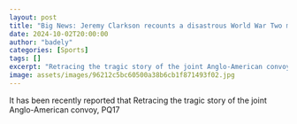 ```yaml
---
layout: post
title: "Big News: Jeremy Clarkson recounts a disastrous World War Two mission"
date: 2024-10-02T20:00:00
author: "badely"
categories: [Sports]
tags: []
excerpt: "Retracing the tragic story of the joint Anglo-American convoy, PQ17"
image: assets/images/96212c5bc60500a38b6cb1f871493f02.jpg
---
```


It has been recently reported that Retracing the tragic story of the joint Anglo-American convoy, PQ17

